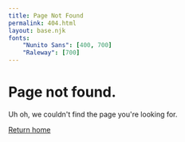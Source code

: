 ```yaml
---
title: Page Not Found
permalink: 404.html
layout: base.njk
fonts:
    "Nunito Sans": [400, 700]
    "Raleway": [700]
---
```


# Page not found.

Uh oh, we couldn't find the page you're looking for.

[Return home](/)
